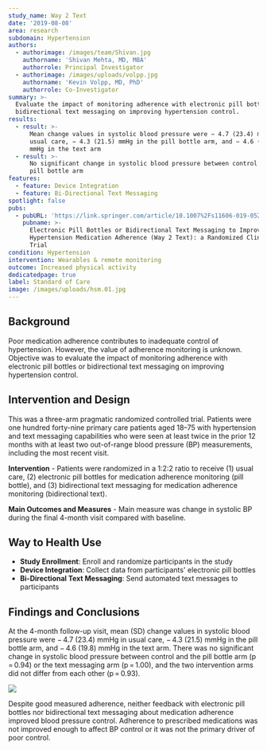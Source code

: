 ```yaml
---
study_name: Way 2 Text
date: '2019-08-08'
area: research
subdomain: Hypertension
authors:
  - authorimage: /images/team/Shivan.jpg
    authorname: 'Shivan Mehta, MD, MBA'
    authorrole: Principal Investigator
  - authorimage: /images/uploads/volpp.jpg
    authorname: 'Kevin Volpp, MD, PhD'
    authorrole: Co-Investigator
summary: >-
  Evaluate the impact of monitoring adherence with electronic pill bottles or
  bidirectional text messaging on improving hypertension control.
results:
  - result: >-
      Mean change values in systolic blood pressure were − 4.7 (23.4) mmHg in
      usual care, − 4.3 (21.5) mmHg in the pill bottle arm, and − 4.6 (19.8)
      mmHg in the text arm
  - result: >-
      No significant change in systolic blood pressure between control and the
      pill bottle arm
features:
  - feature: Device Integration
  - feature: Bi-Directional Text Messaging
spotlight: false
pubs:
  - pubURL: 'https://link.springer.com/article/10.1007%2Fs11606-019-05241-x'
    pubname: >-
      Electronic Pill Bottles or Bidirectional Text Messaging to Improve
      Hypertension Medication Adherence (Way 2 Text): a Randomized Clinical
      Trial
condition: Hypertension
intervention: Wearables & remote monitoring
outcome: Increased physical activity
dedicatedpage: true
label: Standard of Care 
image: /images/uploads/hsm.01.jpg
---
```

## Background

Poor medication adherence contributes to inadequate control of hypertension. However, the value of adherence monitoring is unknown. Objective was to evaluate the impact of monitoring adherence with electronic pill bottles or bidirectional text messaging on improving hypertension control.

## Intervention and Design

This was a three-arm pragmatic randomized controlled trial. Patients were one hundred forty-nine primary care patients aged 18–75 with hypertension and text messaging capabilities who were seen at least twice in the prior 12 months with at least two out-of-range blood pressure (BP) measurements, including the most recent visit.

**Intervention** - Patients were randomized in a 1:2:2 ratio to receive (1) usual care, (2) electronic pill bottles for medication adherence monitoring (pill bottle), and (3) bidirectional text messaging for medication adherence monitoring (bidirectional text).

**Main Outcomes and Measures** - Main measure was change in systolic BP during the final 4-month visit compared with baseline. 

## Way to Health Use

* **Study Enrollment**: Enroll and randomize participants in the study
* **Device Integration**: Collect data from participants' electronic pill bottles
* **Bi-Directional Text Messaging**: Send automated text messages to participants

## Findings and Conclusions

At the 4-month follow-up visit, mean (SD) change values in systolic blood pressure were − 4.7 (23.4) mmHg in usual care, − 4.3 (21.5) mmHg in the pill bottle arm, and − 4.6 (19.8) mmHg in the text arm. There was no significant change in systolic blood pressure between control and the pill bottle arm (p = 0.94) or the text messaging arm (p = 1.00), and the two intervention arms did not differ from each other (p = 0.93).

![](/images/uploads/11606_2019_5241_fig2_html.png)

Despite good measured adherence, neither feedback with electronic pill bottles nor bidirectional text messaging about medication adherence improved blood pressure control. Adherence to prescribed medications was not improved enough to affect BP control or it was not the primary driver of poor control.
